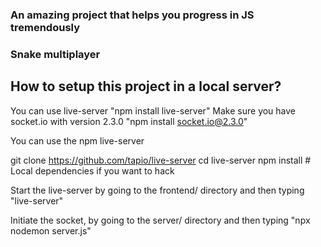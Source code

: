 
<h3>An amazing project that helps you progress in JS tremendously </h3>
<h3>Snake multiplayer</h3>

<h2>How to setup this project in a local server?</h2>

You can use live-server "npm install live-server"
Make sure you have socket.io with version 2.3.0 "npm install socket.io@2.3.0"

You can use the npm live-server

git clone https://github.com/tapio/live-server
cd live-server
npm install # Local dependencies if you want to hack

Start the live-server by going to the frontend/ directory and then typing "live-server"


Initiate the socket, by going to the server/ directory and then typing "npx nodemon server.js"
